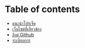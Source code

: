 # Table of contents

* [แนะนำโปรเจ็ค](README.md)
* [เว็บไซต์ที่เกี่ยวข้อง](undefined-1.md)
* [ลิงค์ Github](github.md)
* [ระเบียบการ](undefined-2.md)
